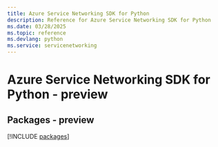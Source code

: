 ```yaml
---
title: Azure Service Networking SDK for Python
description: Reference for Azure Service Networking SDK for Python
ms.date: 03/28/2025
ms.topic: reference
ms.devlang: python
ms.service: servicenetworking
---
```

# Azure Service Networking SDK for Python - preview
## Packages - preview
[!INCLUDE [packages](service-networking-index.md)]